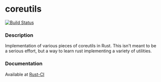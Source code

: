 coreutils
===========

[![Build Status](https://travis-ci.org/gmjosack/coreutils.rs.png?branch=master)](https://travis-ci.org/gmjosack/coreutils.rs)

### Description

Implementation of various pieces of coreutils in Rust. This isn't meant to be a
serious effort, but a way to learn rust implementing a variety of utilities.

### Documentation

Available at [Rust-CI](http://www.rust-ci.org/gmjosack/coreutils.rs/doc/coreutils/)

